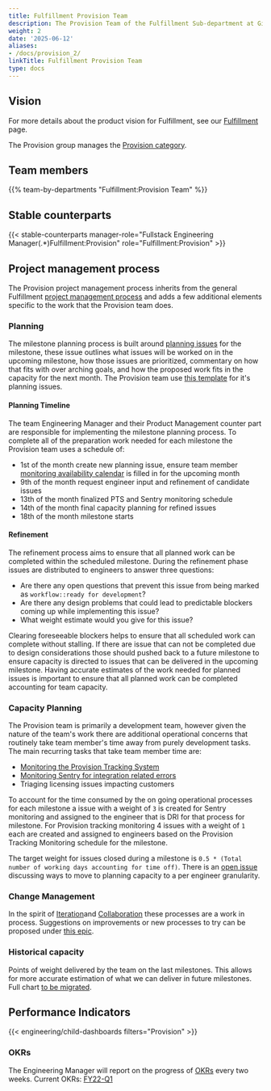 ```yaml
---
title: Fulfillment Provision Team
description: The Provision Team of the Fulfillment Sub-department at GitLab
weight: 2
date: '2025-06-12'
aliases:
- /docs/provision_2/
linkTitle: Fulfillment Provision Team
type: docs
---
```


## Vision

For more details about the product vision for Fulfillment, see our [Fulfillment](https://about.gitlab.com/direction/fulfillment/) page.

The Provision group manages the [Provision category](/handbook/product/categories/#provision-group).

## Team members

{{% team-by-departments "Fulfillment:Provision Team" %}}

## Stable counterparts

{{< stable-counterparts manager-role="Fullstack Engineering Manager(.*)Fulfillment:Provision" role="Fulfillment:Provision" >}}

## Project management process

The Provision project management process inherits from the general Fulfillment [project management process](/handbook/engineering/development/fulfillment/#project-management-process) and adds a few additional elements specific to the work that the Provision team does.

### Planning

The milestone planning process is built around [planning issues](https://gitlab.com/gitlab-org/fulfillment-meta/-/issues/?sort=milestone_due_desc&state=opened&label_name%5B%5D=Planning%20Issue&label_name%5B%5D=group%3A%3Aprovision) for the milestone, these issue outlines what issues will be worked on in the upcoming milestone, how those issues are prioritized, commentary on how that fits with over arching goals, and how the proposed work fits in the capacity for the next month. The Provision team use [this template](https://gitlab.com/gitlab-org/fulfillment-meta/-/blob/master/.gitlab/issue_templates/provision_planning.md) for it's planning issues.

#### Planning Timeline

The team Engineering Manager and their Product Management counter part are responsible for implementing the milestone planning process. To complete all of the preparation work needed for each milestone the Provision team uses a schedule of:

- 1st of the month create new planning issue, ensure team member [monitoring availability calendar](https://gitlab.com/gitlab-org/fulfillment-meta/-/issues/882) is filled in for the upcoming month
- 9th of the month request engineer input and refinement of candidate issues
- 13th of the month finalized PTS and Sentry monitoring schedule
- 14th of the month final capacity planning for refined issues
- 18th of the month milestone starts

#### Refinement

The refinement process aims to ensure that all planned work can be completed within the scheduled milestone. During the refinement phase issues are distributed to engineers to answer three questions:

- Are there any open questions that prevent this issue from being marked as `workflow::ready for development`?
- Are there any design problems that could lead to predictable blockers coming up while implementing this issue?
- What weight estimate would you give for this issue?

Clearing foreseeable blockers helps to ensure that all scheduled work can complete without stalling. If there are issue that can not be completed due to design considerations those should pushed back to a future milestone to ensure capacity is directed to issues that can be delivered in the upcoming milestone. Having accurate estimates of the work needed for planned issues is important to ensure that all planned work can be completed accounting for team capacity.

### Capacity Planning

The Provision team is primarily a development team, however given the nature of the team's work there are additional operational concerns that routinely take team member's time away from purely development tasks. The main recurring tasks that take team member time are:

- [Monitoring the Provision Tracking System](https://gitlab.com/gitlab-org/customers-gitlab-com/-/blob/main/doc/provision_tracking_system/failure_monitoring.md)
- [Monitoring Sentry for integration related errors](https://gitlab.com/gitlab-org/customers-gitlab-com/-/blob/main/doc/process/salesforce_and_zuora_sentry_issue_monitor.md)
- Triaging licensing issues impacting customers

To account for the time consumed by the on going operational processes for each milestone a issue with a weight of `3` is created for Sentry monitoring and assigned to the engineer that is DRI for that process for milestone. For Provision tracking monitoring 4 issues with a weight of `1` each are created and assigned to engineers based on the Provision Tracking Monitoring schedule for the milestone.

The target weight for issues closed during a milestone is `0.5 * (Total number of working days accounting for time off)`. There is an [open issue](https://gitlab.com/gitlab-org/fulfillment-meta/-/issues/1469) discussing ways to move to planning capacity to a per engineer granularity.

### Change Management

In the spirit of [Iteration](/handbook/values/#iteration)and [Collaboration](/handbook/values/#collaboration) these processes are a work in process. Suggestions on improvements or new processes to try can be proposed under [this epic](https://gitlab.com/groups/gitlab-org/-/epics/8387).

### Historical capacity

Points of weight delivered by the team on the last milestones. This allows for more accurate estimation of what we can deliver
in future milestones. Full chart [to be migrated](https://gitlab.com/gitlab-data/tableau/-/issues/685).

## Performance Indicators

{{< engineering/child-dashboards filters="Provision" >}}

### OKRs

The Engineering Manager will report on the progress of [OKRs](/handbook/company/okrs/) every two weeks. Current OKRs: [FY22-Q1](https://gitlab.com/gitlab-com/www-gitlab-com/-/issues/10680)
